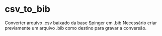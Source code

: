 # csv_to_bib
 Converter arquivo .csv baixado da base Spinger em .bib
Necessário criar previamente um arquivo .bib como destino para gravar a conversão. 